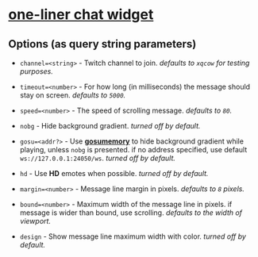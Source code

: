 # [**one-liner chat widget**](https://aneyo.github.io/one-line-chat)

## Options (as query string parameters)

- `channel=<string>` - Twitch channel to join. _defaults to `xqcow` for testing purposes._

- `timeout=<number>` - For how long (in milliseconds) the message should stay on screen. _defaults to `5000`._

- `speed=<number>` - The speed of scrolling message. _defaults to `80`._

- `nobg` - Hide background gradient. _turned off by default._

- `gosu=<addr?>` - Use [**gosumemory**](https://github.com/l3lackShark/gosumemory) to hide background gradient while playing, unless `nobg` is presented. if no address specified, use default `ws://127.0.0.1:24050/ws`. _turned off by default._

- `hd` - Use **HD** emotes when possible. _turned off by default._

- `margin=<number>` - Message line margin in pixels. _defaults to `8` pixels._

- `bound=<number>` - Maximum width of the message line in pixels. if message is wider than bound, use scrolling. _defaults to the width of viewport._

- `design` - Show message line maximum width with color. _turned off by default._
